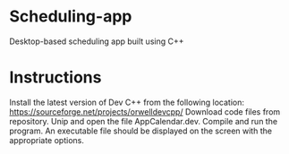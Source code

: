 # Scheduling-app
Desktop-based scheduling app built using C++

# Instructions
Install the latest version of Dev C++ from the following location: https://sourceforge.net/projects/orwelldevcpp/
Download code files from repository. Unip and open the file AppCalendar.dev.
Compile and run the program. An executable file should be displayed on the screen with the appropriate options.

